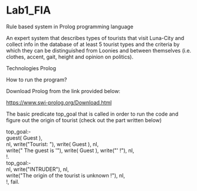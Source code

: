 # Lab1_FIA


Rule based system in Prolog programming language

An expert system that describes types of tourists that visit Luna-City and collect info in the database of
at least 5 tourist types and the criteria by which they can be distinguished from Loonies
and between themselves (i.e. clothes, accent, gait, height and opinion on politics).

Technologies
Prolog 

How to run the program?

Download Prolog from the link provided below:

https://www.swi-prolog.org/Download.html


The basic predicate top_goal that is called in order to run the code and figure out the origin of tourist (check out the part written below)


top_goal:- <br/>
    guest( Guest ),<br/>
    nl, write("Tourist: "), write( Guest ), nl, <br/>
    write(" The guest is '"), write( Guest ), write("' !"), nl,<br/>
    !.<br/>
top_goal:-<br/>
    nl, write("INTRUDER"), nl,<br/>
    write("The origin of the tourist is unknown !"), nl,<br/>
    !, fail.<br/>
